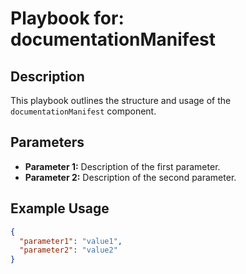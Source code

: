 # Playbook for: documentationManifest

## Description

This playbook outlines the structure and usage of the `documentationManifest` component.

## Parameters

- **Parameter 1:** Description of the first parameter.
- **Parameter 2:** Description of the second parameter.

## Example Usage

```json
{
  "parameter1": "value1",
  "parameter2": "value2"
}
```
